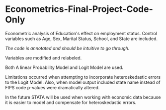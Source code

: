 # Econometrics-Final-Project-Code-Only
Econometric analysis of Education's effect on employment status.
Control variables such as Age, Sex, Marital Status, School, and State are included.

*The code is annotated and should be intuitive to go through.* 

Variables are modified and relabeled.

Both A linear Probability Model and Logit Model are used. 

Limitations occurred when attempting to incorporate heteroskedastic errors to the Logit Model. 
Also, when model output included state name instead of FIPS code p-values were dramatically altered. 

In the future STATA will be used when working with economic data because it is easier to 
model and compensate for heteroskedastic errors.
